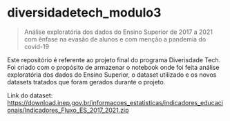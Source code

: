 # diversidadetech_modulo3
> Análise exploratória dos dados do Ensino Superior de 2017 a 2021 com ênfase na evasão de alunos e com menção a pandemia do covid-19

Este repositório é referente ao projeto final do programa Diverisdade Tech. Foi criado com o propósito de armazenar o notebook onde foi feita análise exploratória dos dados do Ensino Superior, o dataset utilizado e os novos datasets tratados que foram gerados durante o projeto.

Link do dataset: https://download.inep.gov.br/informacoes_estatisticas/indicadores_educacionais/Indicadores_Fluxo_ES_2017_2021.zip
